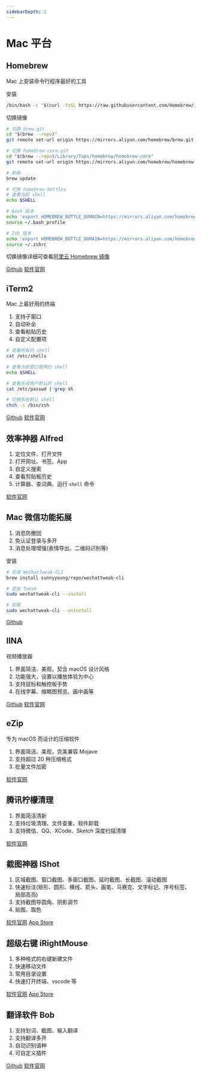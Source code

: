```yaml
---
sidebarDepth: 2
---
```


# Mac 平台

## Homebrew

Mac 上安装命令行程序最好的工具

安装

```sh
/bin/bash -c "$(curl -fsSL https://raw.githubusercontent.com/Homebrew/install/master/install.sh)"
```

切换镜像

```sh
# 切换 brew.git
cd "$(brew --repo)"
git remote set-url origin https://mirrors.aliyun.com/homebrew/brew.git

# 切换 homebrew-core.git
cd "$(brew --repo)/Library/Taps/homebrew/homebrew-core"
git remote set-url origin https://mirrors.aliyun.com/homebrew/homebrew-core.git

# 刷新
brew update

# 切换 homebrew-bottles
# 查看当前 shell
echo $SHELL

# Bash 版本
echo 'export HOMEBREW_BOTTLE_DOMAIN=https://mirrors.aliyun.com/homebrew/homebrew-bottles' >> ~/.bash_profile
source ~/.bash_profile

# Zsh 版本
echo 'export HOMEBREW_BOTTLE_DOMAIN=https://mirrors.aliyun.com/homebrew/homebrew-bottles' >> ~/.zshrc
source ~/.zshrc
```

切换镜像详细可查看[阿里云 Homebrew 镜像](https://developer.aliyun.com/mirror/homebrew?spm=a2c6h.13651102.0.0.e40a1b11ZkPX9D)

[Github](https://github.com/Homebrew)
[软件官网](https://brew.sh/index_zh-cn)

## iTerm2

Mac 上最好用的终端

1. 支持子窗口
2. 自动补全
3. 查看粘贴历史
4. 自定义配置项

```sh
# 查看所有的 shell
cat /etc/shells

# 查看当前窗口使用的 shell
echo $SHELL

# 查看系统用户默认的 shell
cat /etc/passwd | grep sh

# 切换系统默认 shell
chsh -s /bin/zsh
```

[Github](https://github.com/gnachman/iTerm2)
[软件官网](https://www.iterm2.com)

## 效率神器 Alfred

1. 定位文件、打开文件
2. 打开网址、书签、App
3. 自定义搜索
4. 查看剪贴板历史
5. 计算器、查词典、运行 `shell` 命令

[软件官网](https://www.alfredapp.com)

## Mac 微信功能拓展

1. 消息防撤回
2. 免认证登录与多开
3. 消息处理增强(表情导出、二维码识别等)

安装

```sh
# 安装 WeChatTweak-CLI
brew install sunnyyoung/repo/wechattweak-cli

# 安装 Tweak
sudo wechattweak-cli --install

# 卸载
sudo wechattweak-cli --uninstall
```

[Github](https://github.com/Sunnyyoung/WeChatTweak-macOS)

## IINA

视频播放器

1. 界面简洁、美观，契合 macOS 设计风格
2. 功能强大，设置以播放体验为中心
3. 支持鼠标和触控板手势
4. 在线字幕、缩略图预览、画中画等

[Github](https://github.com/iina/iina)
[软件官网](https://iina.io/)

## eZip

专为 macOS 而设计的压缩软件

1. 界面简洁、美观，完美兼容 Mojave
2. 支持超过 20 种压缩格式
3. 批量文件加密

[软件官网](https://ezip.awehunt.com)

## 腾讯柠檬清理

1. 界面简洁清新
2. 支持垃圾清理、文件查重、软件卸载
3. 支持微信、QQ、XCode、Sketch 深度扫描清理

[软件官网](https://lemon.qq.com)

## 截图神器 IShot

1. 区域截图、窗口截图、多窗口截图、延时截图、长截图、滚动截图
2. 快速标注(矩形、圆形、横线、箭头、画笔、马赛克、文字标记、序号标签、局部高亮)
3. 支持截图导圆角、阴影调节
4. 贴图、取色

[软件官网](https://www.better365.cn/ishot.html)
[App Store](https://apps.apple.com/cn/app/ishot-%E6%88%AA%E5%9B%BE-%E5%BD%95%E5%B1%8F-2020%E5%85%A8%E6%96%B0%E9%AB%98%E5%BA%A6/id1485844094)

## 超级右键 iRightMouse

1. 多种格式的右键新建文件
2. 快速移动文件
3. 常用目录设置
4. 快速打开终端、vscode 等

[软件官网](https://www.better365.cn/irightmouse.html)
[App Store](https://apps.apple.com/cn/app/irightmouse-%E8%B6%85%E7%BA%A7%E5%8F%B3%E9%94%AE/id1497428978)

## 翻译软件 Bob

1. 支持划词、截图、输入翻译
2. 支持翻译多开
3. 自动识别语种
4. 可自定义插件

[Github](https://github.com/ripperhe/Bob)
[软件官网](https://ripperhe.gitee.io/bob)
